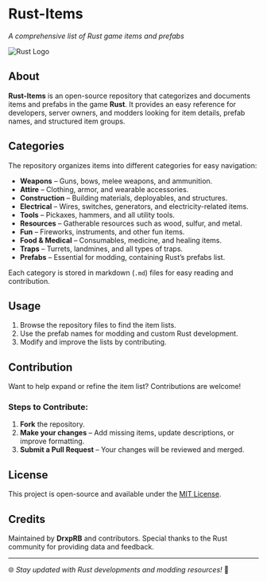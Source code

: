 # Rust-Items 
*A comprehensive list of Rust game items and prefabs*  

![Rust Logo](https://upload.wikimedia.org/wikipedia/en/thumb/5/5c/Rust_Game_Logo.svg/1200px-Rust_Game_Logo.svg.png)

## About  
**Rust-Items** is an open-source repository that categorizes and documents items and prefabs in the game **Rust**. It provides an easy reference for developers, server owners, and modders looking for item details, prefab names, and structured item groups.  

## Categories  
The repository organizes items into different categories for easy navigation:  

- **Weapons** – Guns, bows, melee weapons, and ammunition.  
- **Attire** – Clothing, armor, and wearable accessories.  
- **Construction** – Building materials, deployables, and structures.  
- **Electrical** – Wires, switches, generators, and electricity-related items.  
- **Tools** – Pickaxes, hammers, and all utility tools.  
- **Resources** – Gatherable resources such as wood, sulfur, and metal.  
- **Fun** – Fireworks, instruments, and other fun items.  
- **Food & Medical** – Consumables, medicine, and healing items.  
- **Traps** – Turrets, landmines, and all types of traps.  
- **Prefabs** – Essential for modding, containing Rust’s prefabs list.  

Each category is stored in markdown (`.md`) files for easy reading and contribution.

## Usage  
1. Browse the repository files to find the item lists.  
2. Use the prefab names for modding and custom Rust development.  
3. Modify and improve the lists by contributing.

## Contribution  
Want to help expand or refine the item list? Contributions are welcome!  

### Steps to Contribute:  
1. **Fork** the repository.  
2. **Make your changes** – Add missing items, update descriptions, or improve formatting.  
3. **Submit a Pull Request** – Your changes will be reviewed and merged.

## License  
This project is open-source and available under the [MIT License](LICENSE).

## Credits  
Maintained by **DrxpRB** and contributors. Special thanks to the Rust community for providing data and feedback.

---

🌐 *Stay updated with Rust developments and modding resources!* 🚀

